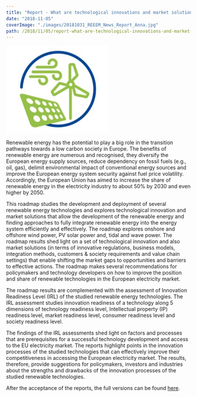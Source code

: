 ```yaml
---
title: "Report - What are technological innovations and market solutions necessary to achieve EU ambition for the 2050 and fully integrate renewable energy into the market?"
date: "2018-11-05"
coverImage: "./images/20181031_REEEM_News_Report_Anna.jpg"
path: /2018/11/05/report-what-are-technological-innovations-and-market-solutions-necessary-to-achieve-eu-ambition-for-the-2050-and-fully-integrate-renewable-energy-into-the-market/
---
```


![Wind and solar](./images/20181031_REEEM_News_Report_Anna.jpg)

Renewable energy has the potential to play a big role in the transition pathways towards a low carbon society in Europe. The benefits of renewable energy are numerous and recognised, they diversify the European energy supply sources, reduce dependency on fossil fuels (e.g., oil, gas), delimit environmental impact of conventional energy sources and improve the European energy system security against fuel price volatility. Accordingly, the European Union has aimed to increase the share of renewable energy in the electricity industry to about 50% by 2030 and even higher by 2050.

This roadmap studies the development and deployment of several renewable energy technologies and explores technological innovation and market solutions that allow the development of the renewable energy and finding approaches to fully integrate renewable energy into the energy system efficiently and effectively. The roadmap explores onshore and offshore wind power, PV solar power and, tidal and wave power. The roadmap results shed light on a set of technological innovation and also market solutions (in terms of innovative regulations, business models, integration methods, customers & society requirements and value chain settings) that enable shifting the market gaps to opportunities and barriers to effective actions. The roadmap makes several recommendations for policymakers and technology developers on how to improve the position and share of renewable technologies in the European electricity market.

The roadmap results are complemented with the assessment of Innovation Readiness Level (IRL) of the studied renewable energy technologies. The IRL assessment studies innovation readiness of a technology along 5 dimensions of technology readiness level, Intellectual property (IP) readiness level, market readiness level, consumer readiness level and society readiness level.

The findings of the IRL assessments shed light on factors and processes that are prerequisites for a successful technology development and access to the EU electricity market. The reports highlight points in the innovation processes of the studied technologies that can effectively improve their competitiveness in accessing the European electricity market. The results, therefore, provide suggestions for policymakers, investors and industries about the strengths and drawbacks of the innovation processes of the studied renewable technologies.

After the acceptance of the reports, the full versions can be found [here](https://www.reeem.org/index.php/deliverables/).

